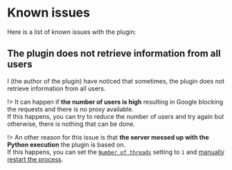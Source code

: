 # Known issues

Here is a list of known issues with the plugin:

## The plugin does not retrieve information from all users

I (the author of the plugin) have noticed that sometimes, the plugin does not retrieve information from all users. 

!> It can happen if **the number of users is high** resulting in Google blocking the requests and there is no proxy available. \
If this happens, you can try to reduce the number of users and try again but otherwise, there is nothing that can be done.


!> An other reason for this issue is that **the server messed up with the Python execution** the plugin is based on. \
If this happens, you can set the [`Number of threads`][scraper-settings] setting to `1` and [manually restart the process][force-scraping]. 

<!-- References -->
[scraper-settings]: /user-guide/configuration-guide?id=scholar-scraper-settings
[force-scraping]: /user-guide/getting-started?id=forcing-the-plugin-to-retrieve-information-from-google-scholar